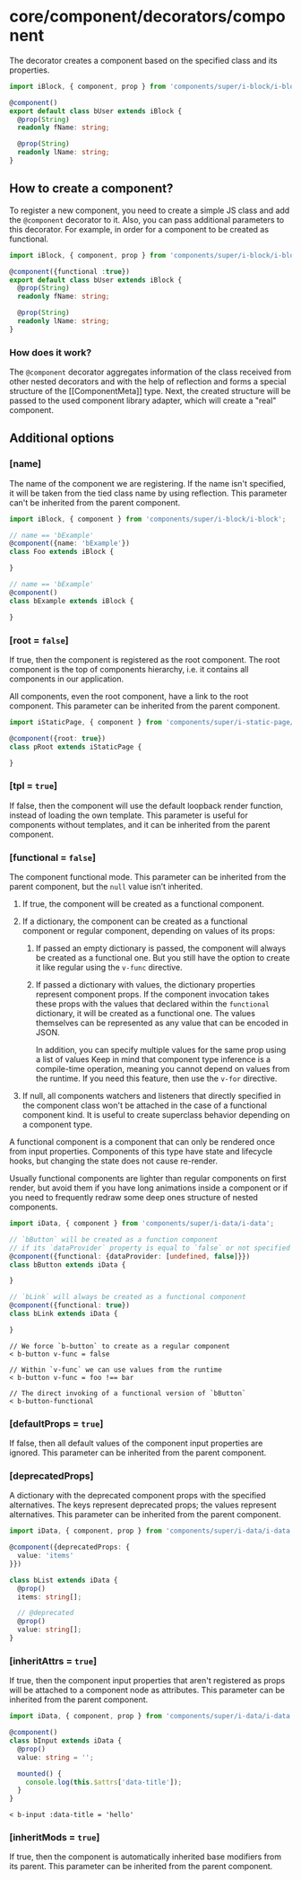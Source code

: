 # core/component/decorators/component

The decorator creates a component based on the specified class and its properties.

```typescript
import iBlock, { component, prop } from 'components/super/i-block/i-block';

@component()
export default class bUser extends iBlock {
  @prop(String)
  readonly fName: string;

  @prop(String)
  readonly lName: string;
}
```

## How to create a component?

To register a new component, you need to create a simple JS class and add the `@component` decorator to it.
Also, you can pass additional parameters to this decorator. For example, in order for a component to be created as functional.

```typescript
import iBlock, { component, prop } from 'components/super/i-block/i-block';

@component({functional :true})
export default class bUser extends iBlock {
  @prop(String)
  readonly fName: string;

  @prop(String)
  readonly lName: string;
}
```

### How does it work?

The `@component` decorator aggregates information of the class received from other nested decorators and
with the help of reflection and forms a special structure of the [[ComponentMeta]] type.
Next, the created structure will be passed to the used component library adapter, which will create a "real" component.

## Additional options

### [name]

The name of the component we are registering.
If the name isn't specified, it will be taken from the tied class name by using reflection.
This parameter can't be inherited from the parent component.

```typescript
import iBlock, { component } from 'components/super/i-block/i-block';

// name == 'bExample'
@component({name: 'bExample'})
class Foo extends iBlock {

}

// name == 'bExample'
@component()
class bExample extends iBlock {

}
```

### [root = `false`]

If true, then the component is registered as the root component.
The root component is the top of components hierarchy, i.e. it contains all components in our application.

All components, even the root component, have a link to the root component.
This parameter can be inherited from the parent component.

```typescript
import iStaticPage, { component } from 'components/super/i-static-page/i-static-page';

@component({root: true})
class pRoot extends iStaticPage {

}
```

### [tpl = `true`]

If false, then the component will use the default loopback render function, instead of loading the own template.
This parameter is useful for components without templates, and it can be inherited from the parent component.

### [functional = `false`]

The component functional mode.
This parameter can be inherited from the parent component, but the `null` value isn’t inherited.

1. If true, the component will be created as a functional component.
2. If a dictionary, the component can be created as a functional component or regular component, depending on
   values of its props:
   1. If passed an empty dictionary is passed, the component will always be created as a functional one.
      But you still have the option to create it like regular using the `v-func` directive.

   2. If passed a dictionary with values, the dictionary properties represent component props.
      If the component invocation takes these props with the values that declared within the `functional`
      dictionary, it will be created as a functional one. The values themselves can be represented as any value that
      can be encoded in JSON.

      In addition, you can specify multiple values for the same prop using a list of values
      Keep in mind that component type inference is a compile-time operation, meaning you cannot depend on values
      from the runtime. If you need this feature, then use the `v-for` directive.

3. If null, all components watchers and listeners that directly specified in the component class
   won't be attached in the case of a functional component kind. It is useful to create superclass behavior
   depending on a component type.

A functional component is a component that can only be rendered once from input properties.
Components of this type have state and lifecycle hooks, but changing the state does not cause re-render.

Usually functional components are lighter than regular components on first render,
but avoid them if you have long animations inside a component or if you need to frequently redraw some deep ones
structure of nested components.

```typescript
import iData, { component } from 'components/super/i-data/i-data';

// `bButton` will be created as a function component
// if its `dataProvider` property is equal to `false` or not specified
@component({functional: {dataProvider: [undefined, false]}})
class bButton extends iData {

}

// `bLink` will always be created as a functional component
@component({functional: true})
class bLink extends iData {

}
```

```
// We force `b-button` to create as a regular component
< b-button v-func = false

// Within `v-func` we can use values from the runtime
< b-button v-func = foo !== bar

// The direct invoking of a functional version of `bButton`
< b-button-functional
```

### [defaultProps = `true`]

If false, then all default values of the component input properties are ignored.
This parameter can be inherited from the parent component.

### [deprecatedProps]

A dictionary with the deprecated component props with the specified alternatives.
The keys represent deprecated props; the values represent alternatives.
This parameter can be inherited from the parent component.

```typescript
import iData, { component, prop } from 'components/super/i-data/i-data';

@component({deprecatedProps: {
  value: 'items'
}})

class bList extends iData {
  @prop()
  items: string[];

  // @deprecated
  @prop()
  value: string[];
}
```

### [inheritAttrs = `true`]

If true, then the component input properties that aren't registered as props
will be attached to a component node as attributes.
This parameter can be inherited from the parent component.

```typescript
import iData, { component, prop } from 'components/super/i-data/i-data';

@component()
class bInput extends iData {
  @prop()
  value: string = '';

  mounted() {
    console.log(this.$attrs['data-title']);
  }
}
```

```
< b-input :data-title = 'hello'
```

### [inheritMods = `true`]

If true, then the component is automatically inherited base modifiers from its parent.
This parameter can be inherited from the parent component.
